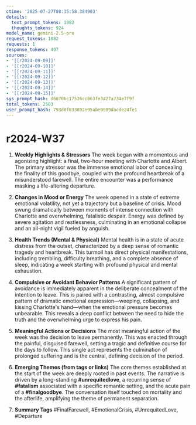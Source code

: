 ```yaml
---
ctime: '2025-07-27T08:35:58.384903'
details:
  text_prompt_tokens: 1082
  thoughts_tokens: 924
model_name: gemini-2.5-pro
request_tokens: 1082
requests: 1
response_tokens: 497
sources:
- '[[r2024-09-09]]'
- '[[r2024-09-10]]'
- '[[r2024-09-11]]'
- '[[r2024-09-12]]'
- '[[r2024-09-13]]'
- '[[r2024-09-14]]'
- '[[r2024-09-15]]'
sys_prompt_hash: d6870bc17526cc863fe3427a734e7f9f
total_tokens: 2503
user_prompt_hash: 793d0f033892e95abe0989dacde24fe1
---
```

# r2024-W37

1.  **Weekly Highlights & Stressors**
    The week began with a momentous and agonizing highlight: a final, two-hour meeting with Charlotte and Albert. The primary stressor was the immense emotional labor of concealing the finality of this goodbye, coupled with the profound heartbreak of a misunderstood farewell. The entire encounter was a performance masking a life-altering departure.

2.  **Changes in Mood or Energy**
    The week opened in a state of extreme emotional volatility, not yet a trajectory but a baseline of crisis. Mood swung dramatically between moments of intense connection with Charlotte and overwhelming, fatalistic despair. Energy was defined by severe agitation and restlessness, culminating in an emotional collapse and an all-night vigil fueled by anguish.

3.  **Health Trends (Mental & Physical)**
    Mental health is in a state of acute distress from the outset, characterized by a deep sense of romantic tragedy and heartbreak. This turmoil has direct physical manifestations, including trembling, difficulty breathing, and a complete absence of sleep, indicating a week starting with profound physical and mental exhaustion.

4.  **Compulsive or Avoidant Behavior Patterns**
    A significant pattern of avoidance is immediately apparent in the deliberate concealment of the intention to leave. This is paired with a contrasting, almost compulsive pattern of dramatic emotional expression—weeping, collapsing, and kissing Charlotte's hand—when the emotional pressure becomes unbearable. This reveals a deep conflict between the need to hide the truth and the overwhelming urge to express his pain.

5.  **Meaningful Actions or Decisions**
    The most meaningful action of the week was the decision to leave permanently. This was enacted through the painful, disguised farewell, setting a tragic and definitive course for the days to follow. This single act represents the culmination of prolonged suffering and is the central, defining decision of the period.

6.  **Emerging Themes (from tags or links)**
    The core themes established at the start of the week are deeply rooted in past events. The narrative is driven by a long-standing **#unrequitedlove**, a recurring sense of **#fatalism** associated with a specific romantic setting, and the acute pain of a **#finalgoodbye**. The conversation itself touched on mortality and the afterlife, amplifying the theme of permanent separation.

7.  **Summary Tags**
    #FinalFarewell, #EmotionalCrisis, #UnrequitedLove, #Departure
